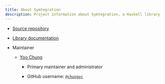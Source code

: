 ```yaml
---
title: About Symtegration
description: Project information about Symtegration, a Haskell library for symbolic integration.
---
```


*   [Source repository](https://github.com/symtegration/symtegration)

*   [Library documentation](https://doc.symtegration.dev/symtegration-0.3.0/Symtegration.html)

*   Maintainer

    *   [Yoo Chung](https://chungyc.org)

        *   Primary maintainer and administrator
    
        *   GitHub username: [`@chungyc`](https://github.com/chungyc)
